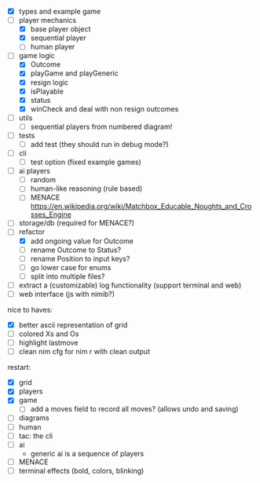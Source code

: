 - [x] types and example game
- [ ] player mechanics
  - [x] base player object
  - [x] sequential player
  - [ ] human player
- [ ] game logic
  - [x] Outcome
  - [x] playGame and playGeneric
  - [x] resign logic
  - [x] isPlayable
  - [x] status
  - [x] winCheck and deal with non resign outcomes
- [ ] utils
  - [ ] sequential players from numbered diagram!
- [ ] tests
  - [ ] add test (they should run in debug mode?)
- [ ] cli
  - [ ] test option (fixed example games)
- [ ] ai players
  - [ ] random
  - [ ] human-like reasoning (rule based)
  - [ ] MENACE https://en.wikipedia.org/wiki/Matchbox_Educable_Noughts_and_Crosses_Engine
- [ ] storage/db (required for MENACE?)
- [ ] refactor
  - [x] add ongoing value for Outcome
  - [ ] rename Outcome to Status?
  - [ ] rename Position to input keys?
  - [ ] go lower case for enums
  - [ ] split into multiple files?
- [ ] extract a (customizable) log functionality (support terminal and web)
- [ ] web interface (js with nimib?)

nice to haves:
- [x] better ascii representation of grid
- [ ] colored Xs and Os
- [ ] highlight lastmove
- [ ] clean nim cfg for nim r with clean output

restart:
- [x] grid
- [x] players
- [x] game
  - [ ] add a moves field to record all moves? (allows undo and saving)
- [ ] diagrams
- [ ] human
- [ ] tac: the cli
- [ ] ai
  - generic ai is a sequence of players
- [ ] MENACE
- [ ] terminal effects (bold, colors, blinking)
